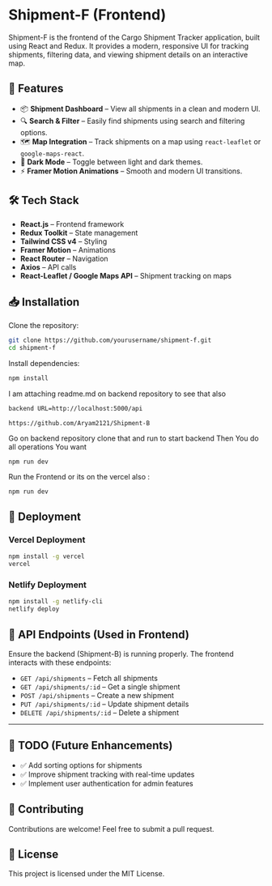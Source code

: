 # Shipment-F (Frontend)

Shipment-F is the frontend of the Cargo Shipment Tracker application, built using React and Redux. It provides a modern, responsive UI for tracking shipments, filtering data, and viewing shipment details on an interactive map.

## 🚀 Features
- 📦 **Shipment Dashboard** – View all shipments in a clean and modern UI.
- 🔍 **Search & Filter** – Easily find shipments using search and filtering options.
- 🗺️ **Map Integration** – Track shipments on a map using `react-leaflet` or `google-maps-react`.
- 🎨 **Dark Mode** – Toggle between light and dark themes.
- ⚡ **Framer Motion Animations** – Smooth and modern UI transitions.

## 🛠️ Tech Stack
- **React.js** – Frontend framework
- **Redux Toolkit** – State management
- **Tailwind CSS v4** – Styling
- **Framer Motion** – Animations
- **React Router** – Navigation
- **Axios** – API calls
- **React-Leaflet / Google Maps API** – Shipment tracking on maps

## 📥 Installation

Clone the repository:
```sh
git clone https://github.com/yourusername/shipment-f.git
cd shipment-f
```

Install dependencies:
```sh
npm install
```

I am attaching readme.md on backend repository to see that also
```sh
backend URL=http://localhost:5000/api
```
```
https://github.com/Aryam2121/Shipment-B
```
Go on backend repository clone that and run to start backend Then You do all operations You want
```
npm run dev 
```

Run the Frontend or its on the vercel also :
```sh
npm run dev
```

## 🚀 Deployment
### **Vercel Deployment**
```sh
npm install -g vercel
vercel
```

### **Netlify Deployment**
```sh
npm install -g netlify-cli
netlify deploy
```

## 📜 API Endpoints (Used in Frontend)
Ensure the backend (Shipment-B) is running properly. The frontend interacts with these endpoints:

- `GET /api/shipments` – Fetch all shipments
- `GET /api/shipments/:id` – Get a single shipment
- `POST /api/shipments` – Create a new shipment
- `PUT /api/shipments/:id` – Update shipment details
- `DELETE /api/shipments/:id` – Delete a shipment



---

## 📌 TODO (Future Enhancements)
- ✅ Add sorting options for shipments
- ✅ Improve shipment tracking with real-time updates
- ✅ Implement user authentication for admin features

## 🤝 Contributing
Contributions are welcome! Feel free to submit a pull request.

## 📄 License
This project is licensed under the MIT License.
